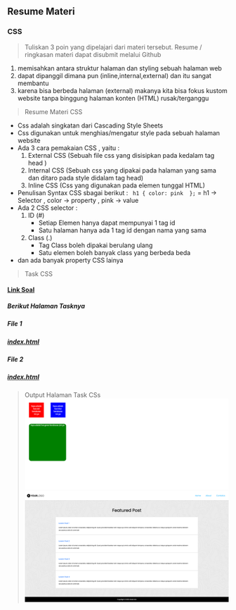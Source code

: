 ## Resume Materi 
### CSS

> Tuliskan 3 poin yang dipelajari dari materi tersebut. Resume / ringkasan materi dapat disubmit melalui Github
1. memisahkan antara struktur halaman dan styling sebuah halaman web
2. dapat dipanggil dimana pun (inline,internal,external) dan itu sangat membantu
3. karena bisa berbeda halaman (external) makanya kita bisa fokus kustom website tanpa binggung halaman konten (HTML) rusak/terganggu

> Resume Materi CSS
-   Css adalah singkatan dari Cascading Style Sheets
-   Css digunakan untuk menghias/mengatur style pada sebuah halaman website
-   Ada 3 cara pemakaian CSS , yaitu :
    1.  External CSS (Sebuah file css yang disisipkan pada kedalam tag head )
    2.  Internal CSS (Sebuah css yang dipakai pada halaman yang sama dan ditaro pada style didalam tag head)
    3.  Inline CSS (Css yang digunakan pada elemen tunggal HTML)
-   Penulisan Syntax CSS sbagai berikut :
    ` h1 { color: pink  };` = h1 -> Selector , color -> property , pink -> value
-   Ada 2 CSS selector :
    1.  ID (#)
        -   Setiap Elemen hanya dapat mempunyai 1 tag id
        -   Satu halaman hanya ada 1 tag id dengan nama yang sama
    2.  Class (.)
        -   Tag Class boleh dipakai berulang ulang
        -   Satu elemen boleh banyak class yang berbeda beda
-   dan ada banyak property CSS lainya

> Task CSS

#### [Link Soal](https://docs.google.com/document/d/1RFrqbkqwNSf9vWmV2ujNNlm0MWbZhXOrzi0H6yplXZk/edit)

##### Berikut Halaman Tasknya

##### File 1
##### [index.html](./Praktikum/file1.html)

##### File 2
##### [index.html](./Praktikum/file2.html)

> Output Halaman Task CSs
![jembatan](./Screenshots/file1.png)
![jembatan](./Screenshots/file2.png)
